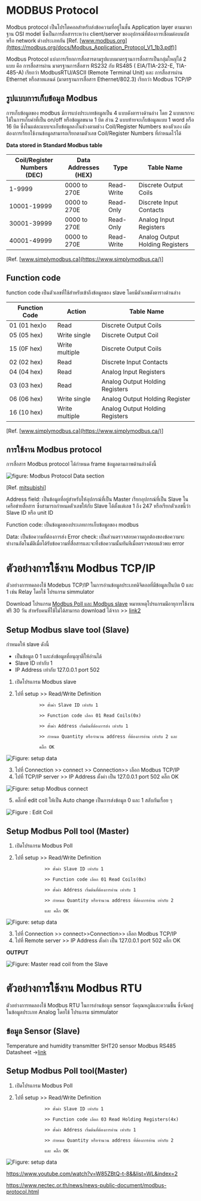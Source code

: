 # **MODBUS Protocol**

 Modbus protocol เป็นโปรโตคอลสำหรับส่งข้อความที่อยู่ในชั้น Application layer ตามมาตาฐาน OSI model ซึ่งเป็นการสื่อสารระหว่าง client/server ของอุปกรณ์ที่ต้องการเชื่อมต่อบนบัส หรือ network ต่างประเภทกัน [Ref. [www.modbus.org](https://modbus.org/docs/Modbus_Application_Protocol_V1_1b3.pdf)]

 Modbus Protocol แบ่งการเรียกการสื่อสารตามรูปแบบมาตรฐานการสื่อสารเป็นกลุ่มใหญ่ได้ 2 แบบ คือ การสื่อสารผ่าน มาตรฐานการสื่อสาร  RS232 กับ RS485 ( EIA/TIA-232-E, TIA-485-A) เรียกว่า ModbusRTU/ASCII (Remote Terminal Unit) และ การสื่อสารผ่าน Ethernet หรือสายแลนด์ (มาตรฐานการสื่อสาร Ethernet/802.3) เรียกว่า Modbus TCP/IP 

## **รูปแบบการเก็บข้อมูล Modbus**

 การเก็บข้อมูลของ modbus มีการแบ่งประเภทข้อมูลเป็น 4 แบบดังตารางด้านล่าง โดย 2 แบบแรกจะใช้ในการเก็บค่าที่เป็น on/off หรือข้อมูลขนาด 1 บิต ส่วน 2 แบบท้ายจะเก็บข้อมูลแบบ 1 word หรือ 16 บิต ซึ่งในแต่ละแบบจะเก็บข้อมูลลงในช่วงตามช่วง Coil/Register Numbers ของตัวเอง เมื่อต้องการเรียกใช้งานข้อมูลสามารถเรียกตามตัวเลข Coil/Register Numbers ที่กำหนดไว้ได้

             
**Data stored in Standard Modbus table**

| **Coil/Register Numbers**<br>**(DEC)** | **Data Addresses**<br>**(HEX)** | **Type**   | **Table Name**                  |
| -------------------------------------- | ------------------------------- | ---------- | ------------------------------- |
| 1-9999                                 | 0000 to 270E                    | Read-Write | Discrete Output Coils           |
| 10001-19999                            | 0000 to 270E                    | Read-Only  | Discrete Input Contacts         |
| 30001-39999                            | 0000 to 270E                    | Read-Only  | Analog Input Registers          |
| 40001-49999                            | 0000 to 270E                    | Read-Write | Analog Output Holding Registers |

[Ref. [www.simplymodbus.ca](https://www.simplymodbus.ca/)]

## **Function code**

 function code เป็นตัวเลขที่ใช้สำหรับเข้าถึงข้อมูลของ slave โดยมีตัวเลขดังตารางด้านล่าง


| **Function Code** | **Action**     | **Table Name**                  |
| ----------------- | -------------- | ------------------------------- |
| 01 (01 hex)o      | Read           | Discrete Output Coils           |
| 05 (05 hex)       | Write single   | Discrete Output Coil            |
| 15 (0F hex)       | Write multiple | Discrete Output Coils           |
| 02 (02 hex)       | Read           | Discrete Input Contacts         |
| 04 (04 hex)       | Read           | Analog Input Registers          |
| 03 (03 hex)       | Read           | Analog Output Holding Registers |
| 06 (06 hex)       | Write single   | Analog Output Holding Register  |
| 16 (10 hex)       | Write multiple | Analog Output Holding Registers |

[Ref. [www.simplymodbus.ca](https://www.simplymodbus.ca/)]


## **การใช้งาน Modbus protocol**

 การสื่อสาร Modbus protocol ได้กำหนด frame ข้อมูลตามภาพด้านล่างดังนี้


![figure: Modbus Protocol Data section](https://paper-attachments.dropboxusercontent.com/s_67EE1652549C1B0192A8D98C8B3D52FDA6C5CDF699E58B031CADEB77267F2935_1669879567697_image.png)


[Ref. [mitsubishi](https://dl.mitsubishielectric.com/dl/fa/document/manual/plcf/jy997d56101/jy997d56101h.pdf)]

Address field: เป็นข้อมูลที่อยู่สำหรับให้อุปกรณ์ที่เป็น Master เรียกอุปกรณ์ที่เป็น Slave ในเครือข่ายสื่อสาร ซึ่งสามารถกำหนดตัวเลขให้กับ Slave ได้ตั้งแต่เลข 1 ถึง 247 หรือเรียกตัวเลขนี้ว่า Slave ID หรือ unit ID

Function code: เป็นข้อมูลของประเภทการเก็บข้อมูลของ modbus

Data: เป็นข้อความที่ต้องการส่ง
Error check: เป็นส่วนตรวจสอบความถูกต้องของข้อความจะทำงานอัตโนมัติเมื่อได้รับข้อความที่สื่อสารและจะทิ้งข้อความนั้นทันทีเมื่อตรวจสอบแล้วพบ error 


# **ตัวอย่างการใช้งาน Modbus TCP/IP** 
 ตัวอย่างการทดลองใช้ Modebus TCP/IP ในการอ่านข้อมูลประเภทดิจิตอลที่มีข้อมูลเป็นบิต 0 และ 1 เช่น Relay โดยใช้ โปรแกรม simmulator 

Download โปรแกรม [Modbus Poll และ Modbus slave](https://www.modbustools.com/download.html) 
หมายเหตุโปรแกรมมีอายุการใช้งานฟรี 30 วัน สำหรับคนที่ใช้ไม่ได้สามารถ download ได้จาก >> [link2](https://drive.google.com/drive/folders/1XdAiUCcNqe1Bkg2pbt6MFQ_ISRF8uysM?usp=share_link)

## **Setup Modbus slave tool (Slave)**
กำหนดให้ slave ดังนี้
- เป็นข้อมูล 0 1 และส่งข้อมูลที่อนุญาติให้อ่านได้
- Slave ID   เท่ากับ 1
- IP Address เท่ากับ 127.0.0.1 port 502

1. เปิดโปรแกรม Modbus slave 
2. ไปที่ setup >> Read/Write Definition

                >> ตั้งค่า Slave ID เท่ากับ 1 

                >> Function code เลือก 01 Read Coils(0x)

                >> ตั้งค่า Address เริ่มต้นที่ต้องการส่ง เท่ากับ 1

                >> กำหนด Quantity หรือจำนวน address ที่ต้องการอ่าน เท่ากับ 2 และ 
                
                คลิ๊ก OK 
                        
![Figure: setup data](https://paper-attachments.dropboxusercontent.com/s_67EE1652549C1B0192A8D98C8B3D52FDA6C5CDF699E58B031CADEB77267F2935_1669883773383_image.png)



3. ไปที่ Connection >> connect >> Connection>> เลือก Modbus TCP/IP 
4. ไปที่ TCP/IP server >> IP Address ตั้งค่า เป็น 127.0.0.1 port 502  คลิ๊ก OK


![Figure: setup Modbus connect](https://paper-attachments.dropboxusercontent.com/s_67EE1652549C1B0192A8D98C8B3D52FDA6C5CDF699E58B031CADEB77267F2935_1669883924208_image.png)



5. คลิ๊กที่ edit coil ให้เป็น Auto change เป็นการส่งข้อมูล 0 และ 1 สลับกันเรื่อย ๆ 


![Figure : Edit Coil](https://paper-attachments.dropboxusercontent.com/s_67EE1652549C1B0192A8D98C8B3D52FDA6C5CDF699E58B031CADEB77267F2935_1669884142399_image.png)


## **Setup Modbus Poll tool (Master)**

1. เปิดโปรแกรม Modbus Poll
2. ไปที่ setup >> Read/Write Definition
                  
                  >> ตั้งค่า Slave ID เท่ากับ 1 
                  
                  >> Function code เลือก 01 Read Coils(0x) 
                  
                  >> ตั้งค่า Address เริ่มต้นที่ต้องการอ่าน เท่ากับ 1 
                  
                  >> กำหนด Quantity หรือจำนวน address ที่ต้องการอ่าน เท่ากับ 2 
                  
                  และ คลิ๊ก OK
                
![Figure: setup data](https://paper-attachments.dropboxusercontent.com/s_67EE1652549C1B0192A8D98C8B3D52FDA6C5CDF699E58B031CADEB77267F2935_1669882717421_image.png)



3. ไปที่ Connection >> connect>>Connection>> เลือก Modbus TCP/IP 
4. ไปที่ Remote server >> IP Address ตั้งค่า เป็น 127.0.0.1 port 502  คลิ๊ก OK

**OUTPUT**

![Figure: Master read coil from the Slave](https://paper-attachments.dropboxusercontent.com/s_67EE1652549C1B0192A8D98C8B3D52FDA6C5CDF699E58B031CADEB77267F2935_1669884646325_image.png)



# **ตัวอย่างการใช้งาน Modbus RTU**
 ตัวอย่างการทดลองใช้ Modbus RTU ในการอ่านข้อมูล sensor วัดอุณหภูมิและความชื้น ซึ่งจัดอยู่ในข้อมูลประเภท Analog โดยใช้ โปรแกรม simmulator 

## **ข้อมูล Sensor (Slave)**
Temperature and humidity transmitter SHT20 sensor Modbus RS485 Datasheet →[link](https://drive.google.com/file/d/17E3FKH77xNIqxdpTzDWW65fY6L36x7PP/view?usp=share_link) 


## **Setup Modbus Poll tool(Master)**  

1. เปิดโปรแกรม Modbus Poll
2. ไปที่ setup >> Read/Write Definition
                  
                  >> ตั้งค่า Slave ID เท่ากับ 1 
                  
                  >> Function code เลือก 03 Read Holding Registers(4x) 
                  
                  >> ตั้งค่า Address เริ่มต้นที่ต้องการอ่าน เท่ากับ 1 
                  
                  >> กำหนด Quantity หรือจำนวน address ที่ต้องการอ่าน เท่ากับ 2 
                  
                  และ คลิ๊ก OK


![Figure: setup data](https://paper-attachments.dropboxusercontent.com/s_67EE1652549C1B0192A8D98C8B3D52FDA6C5CDF699E58B031CADEB77267F2935_1669885479143_image.png)




https://www.youtube.com/watch?v=W85ZBtQ-t-8&&list=WL&index=2

https://www.nectec.or.th/news/news-public-document/modbus-protocol.html





